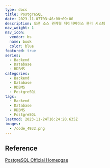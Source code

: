 ```yaml
---
type: docs
title: PostgreSQL
date: 2023-11-07T03:46:00+09:00
description: 오픈 소스 관계형 데이터베이스 관리 시스템
nav_weight: 1
nav_icon:
  vendor: bs
  name: book
  color: blue
featured: true
series:
  - Backend
  - Database
  - RDBMS
categories:
  - Backend
  - Database
  - RDBMS
  - PostgreSQL
tags:
  - Backend
  - Database
  - RDBMS
  - PostgreSQL
lastmod: 2023-11-24T16:24:20.635Z
images:
  - /code_4932.png
---
```


## Reference

[PostgreSQL Official Homepgae](https://www.postgresql.org/)

